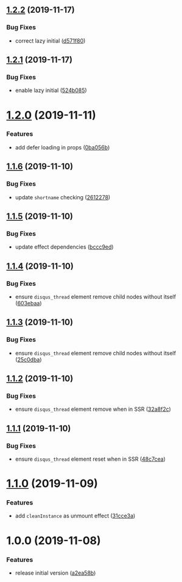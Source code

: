 ## [1.2.2](https://github.com/aquariuslt/react-disqus-components/compare/v1.2.1...v1.2.2) (2019-11-17)


### Bug Fixes

* correct lazy initial ([d571f80](https://github.com/aquariuslt/react-disqus-components/commit/d571f80e7be126e7418c87da2c0e214b385d1816))

## [1.2.1](https://github.com/aquariuslt/react-disqus-components/compare/v1.2.0...v1.2.1) (2019-11-17)


### Bug Fixes

* enable lazy initial ([524b085](https://github.com/aquariuslt/react-disqus-components/commit/524b08538e859043136fa95c5e8ea1ec8ae77c70))

# [1.2.0](https://github.com/aquariuslt/react-disqus-components/compare/v1.1.6...v1.2.0) (2019-11-11)


### Features

* add defer loading in props ([0ba056b](https://github.com/aquariuslt/react-disqus-components/commit/0ba056bde276d78e94d9eba42fe78769d85d394a))

## [1.1.6](https://github.com/aquariuslt/react-disqus-components/compare/v1.1.5...v1.1.6) (2019-11-10)


### Bug Fixes

* update `shortname` checking ([2612278](https://github.com/aquariuslt/react-disqus-components/commit/26122783f077f1e04ad76970fc7b7a8c16c589ed))

## [1.1.5](https://github.com/aquariuslt/react-disqus-components/compare/v1.1.4...v1.1.5) (2019-11-10)


### Bug Fixes

* update effect dependencies ([bccc9ed](https://github.com/aquariuslt/react-disqus-components/commit/bccc9ed27d18c78da8d1913061fd2e7877b6089f))

## [1.1.4](https://github.com/aquariuslt/react-disqus-components/compare/v1.1.3...v1.1.4) (2019-11-10)


### Bug Fixes

* ensure `disqus_thread` element remove child nodes without itself ([603ebaa](https://github.com/aquariuslt/react-disqus-components/commit/603ebaa20b922f2ec64c10b26fe675974eb99441))

## [1.1.3](https://github.com/aquariuslt/react-disqus-components/compare/v1.1.2...v1.1.3) (2019-11-10)


### Bug Fixes

* ensure `disqus_thread` element remove child nodes without itself ([25c0dba](https://github.com/aquariuslt/react-disqus-components/commit/25c0dbaf3df6e062cf20831e0d2a0b9b9440c8b3))

## [1.1.2](https://github.com/aquariuslt/react-disqus-components/compare/v1.1.1...v1.1.2) (2019-11-10)


### Bug Fixes

* ensure `disqus_thread` element remove when in SSR ([32a8f2c](https://github.com/aquariuslt/react-disqus-components/commit/32a8f2ccb7886a64a8f15af11cffeb3e9d4f5d07))

## [1.1.1](https://github.com/aquariuslt/react-disqus-components/compare/v1.1.0...v1.1.1) (2019-11-10)


### Bug Fixes

* ensure `disqus_thread` element reset when in SSR ([48c7cea](https://github.com/aquariuslt/react-disqus-components/commit/48c7ceabf3a488addbb1d524fdb2ddefc34be43b))

# [1.1.0](https://github.com/aquariuslt/react-disqus-components/compare/v1.0.0...v1.1.0) (2019-11-09)


### Features

* add `cleanInstance` as unmount effect ([31cce3a](https://github.com/aquariuslt/react-disqus-components/commit/31cce3a184dc253d524eb00f2d7cd4a20fffea01))

# 1.0.0 (2019-11-08)


### Features

* release initial version ([a2ea58b](https://github.com/aquariuslt/react-disqus-components/commit/a2ea58bc9f749cb3ee0183d39a73bbdfa3b63ae0))
